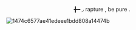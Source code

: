 
<p align="center"> ╋━ ◞ rapture , be pure .

![1474c6577ae41edeee1bdd808a14474b](https://github.com/user-attachments/assets/6cde56e5-05b1-4837-809c-851e3ef0c319)
